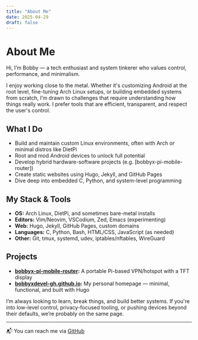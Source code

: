 ```yaml
---
title: "About Me"
date: 2025-04-29
draft: false
---
```


# About Me

Hi, I’m Bobby — a tech enthusiast and system tinkerer who values control, performance, and minimalism.

I enjoy working close to the metal. Whether it's customizing Android at the root level, fine-tuning Arch Linux setups, or building embedded systems from scratch, I’m drawn to challenges that require understanding how things really work. I prefer tools that are efficient, transparent, and respect the user's control.

## What I Do

- Build and maintain custom Linux environments, often with Arch or minimal distros like DietPi
- Root and mod Android devices to unlock full potential
- Develop hybrid hardware-software projects (e.g. [bobbyx-pi-mobile-router])
- Create static websites using Hugo, Jekyll, and GitHub Pages
- Dive deep into embedded C, Python, and system-level programming

## My Stack & Tools

- **OS:** Arch Linux, DietPi, and sometimes bare-metal installs  
- **Editors:** Vim/Neovim, VSCodium, Zed, Emacs (experimenting)  
- **Web:** Hugo, Jekyll, GitHub Pages, custom domains  
- **Languages:** C, Python, Bash, HTML/CSS, JavaScript (as needed)  
- **Other:** Git, tmux, systemd, udev, iptables/nftables, WireGuard  

## Projects

- **[bobbyx-pi-mobile-router](https://github.com/bobbyxdevel-gh/bobbyx-pi-mobile-router):** A portable Pi-based VPN/hotspot with a TFT display  
- **[bobbyxdevel-gh.github.io](https://bobbyx.de):** My personal homepage — minimal, functional, and built with Hugo  

I’m always looking to learn, break things, and build better systems. If you're into low-level control, privacy-focused tooling, or pushing devices beyond their defaults, we’re probably on the same page.

---

📬 You can reach me via [GitHub](https://github.com/bobbyxdevel-gh)
